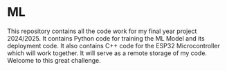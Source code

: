# ML
This repository contains all the code work for my final year project 2024/2025. 
It contains Python code for training the ML Model and its deployment code. 
It also contains C++ code for the ESP32 Microcontroller which will work together. 
It will serve as a remote storage of my code. 
Welcome to this great challenge.
